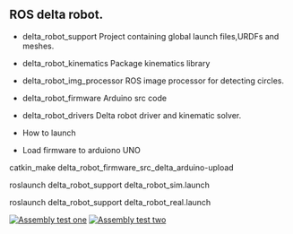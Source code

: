 ## ROS delta robot.

* delta_robot_support
Project containing global launch files,URDFs and meshes.

* delta_robot_kinematics
Package kinematics library

* delta_robot_img_processor
ROS image processor for detecting circles.

* delta_robot_firmware
Arduino src code

* delta_robot_drivers
Delta robot driver and kinematic solver.


* How to launch

* Load firmware to arduiono UNO

catkin_make delta_robot_firmware_src_delta_arduino-upload

roslaunch delta_robot_support delta_robot_sim.launch

roslaunch delta_robot_support delta_robot_real.launch

[![Assembly test one](https://img.youtube.com/vi/qOeS8mAfZcc/0.jpg)](https://www.youtube.com/watch?v=qOeS8mAfZcc)
[![Assembly test two](https://img.youtube.com/vi/pI4uqf1SEYo/0.jpg)](https://www.youtube.com/watch?v=pI4uqf1SEYo)

